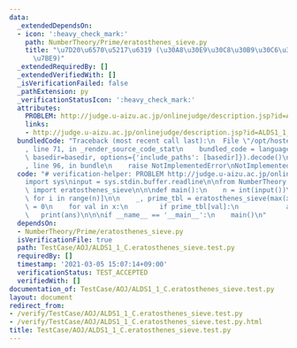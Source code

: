 ```yaml
---
data:
  _extendedDependsOn:
  - icon: ':heavy_check_mark:'
    path: NumberTheory/Prime/eratosthenes_sieve.py
    title: "\u7D20\u6570\u5217\u6319 (\u30A8\u30E9\u30C8\u30B9\u30C6\u30CD\u30B9\u306E\
      \u7BE9)"
  _extendedRequiredBy: []
  _extendedVerifiedWith: []
  _isVerificationFailed: false
  _pathExtension: py
  _verificationStatusIcon: ':heavy_check_mark:'
  attributes:
    PROBLEM: http://judge.u-aizu.ac.jp/onlinejudge/description.jsp?id=ALDS1_1_C
    links:
    - http://judge.u-aizu.ac.jp/onlinejudge/description.jsp?id=ALDS1_1_C
  bundledCode: "Traceback (most recent call last):\n  File \"/opt/hostedtoolcache/Python/3.10.2/x64/lib/python3.10/site-packages/onlinejudge_verify/documentation/build.py\"\
    , line 71, in _render_source_code_stat\n    bundled_code = language.bundle(stat.path,\
    \ basedir=basedir, options={'include_paths': [basedir]}).decode()\n  File \"/opt/hostedtoolcache/Python/3.10.2/x64/lib/python3.10/site-packages/onlinejudge_verify/languages/python.py\"\
    , line 96, in bundle\n    raise NotImplementedError\nNotImplementedError\n"
  code: "# verification-helper: PROBLEM http://judge.u-aizu.ac.jp/onlinejudge/description.jsp?id=ALDS1_1_C\n\
    import sys\ninput = sys.stdin.buffer.readline\n\nfrom NumberTheory.Prime.eratosthenes_sieve\
    \ import eratosthenes_sieve\n\n\ndef main():\n    n = int(input())\n    x = [int(input())\
    \ for i in range(n)]\n\n    _, prime_tbl = eratosthenes_sieve(max(x))\n    ans\
    \ = 0\n    for val in x:\n        if prime_tbl[val]:\n            ans += 1\n \
    \   print(ans)\n\n\nif __name__ == '__main__':\n    main()\n"
  dependsOn:
  - NumberTheory/Prime/eratosthenes_sieve.py
  isVerificationFile: true
  path: TestCase/AOJ/ALDS1_1_C.eratosthenes_sieve.test.py
  requiredBy: []
  timestamp: '2021-03-05 15:07:14+09:00'
  verificationStatus: TEST_ACCEPTED
  verifiedWith: []
documentation_of: TestCase/AOJ/ALDS1_1_C.eratosthenes_sieve.test.py
layout: document
redirect_from:
- /verify/TestCase/AOJ/ALDS1_1_C.eratosthenes_sieve.test.py
- /verify/TestCase/AOJ/ALDS1_1_C.eratosthenes_sieve.test.py.html
title: TestCase/AOJ/ALDS1_1_C.eratosthenes_sieve.test.py
---
```

